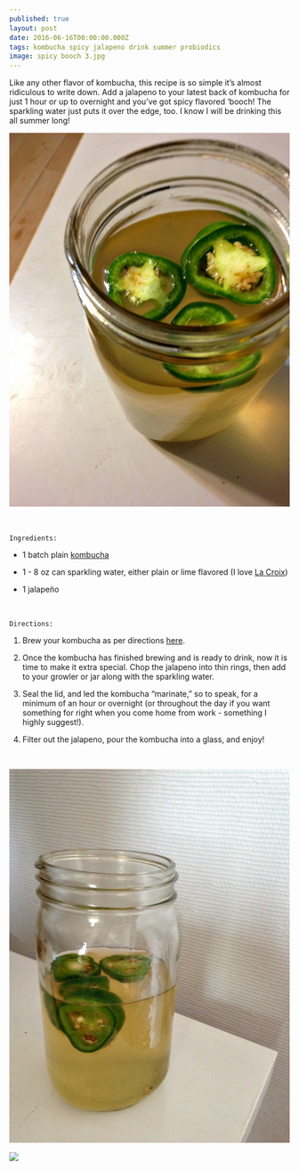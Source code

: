 ```yaml
---
published: true
layout: post
date: 2016-06-16T00:00:00.000Z
tags: kombucha spicy jalapeno drink summer probiodics
image: spicy booch 3.jpg
---
```

Like any other flavor of kombucha, this recipe is so simple it’s almost ridiculous to write down. Add a jalapeno to your latest back of kombucha for just 1 hour or up to overnight and you’ve got spicy flavored ‘booch! The sparkling water just puts it over the edge, too. I know I will be drinking this all summer long!



![spicy booch 2.jpg](/content/spicy-booch-2.jpg)



<br>

	Ingredients:

* 1 batch plain [kombucha](http://emily.rubennic.com/recipes/citrus-kombucha)

* 1 - 8 oz can sparkling water, either plain or lime flavored (I love [La Croix](https://www.amazon.com/gp/product/B00851GRW6?ie=UTF8&tag=edib09-20&camp=1789&linkCode=xm2&creativeASIN=B00851GRW6))

* 1 jalapeño


<br>

	Directions:

1. Brew your kombucha as per directions [here](http://emily.rubennic.com/recipes/citrus-kombucha).

2. Once the kombucha has finished brewing and is ready to drink, now it is time to make it extra special. Chop the jalapeno into thin rings, then add to your growler or jar along with the sparkling water.

3. Seal the lid, and led the kombucha “marinate,” so to speak, for a minimum of an hour or overnight (or throughout the day if you want something for right when you come home from work - something I highly suggest!).

4. Filter out the jalapeno, pour the kombucha into a glass, and enjoy!


<br>

![spicy booch 1.jpg](/content/spicy-booch-1.jpg)



<a href="//www.pinterest.com/pin/create/button/" data-pin-do="buttonBookmark"  data-pin-color="red"><img src="//assets.pinterest.com/images/pidgets/pinit_fg_en_rect_red_20.png" /></a>
<!-- Please call pinit.js only once per page -->
<script type="text/javascript" async defer src="//assets.pinterest.com/js/pinit.js"></script>
